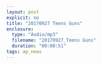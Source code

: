 ```yaml
---
layout: post
explicit: no
title: "20170927 Teens Guns"
enclosure:
  type: "Audio/mp3"
  filename: "20170927_Teens Guns"
  duration: "00:00:51"
tags: ap_news
---
```



